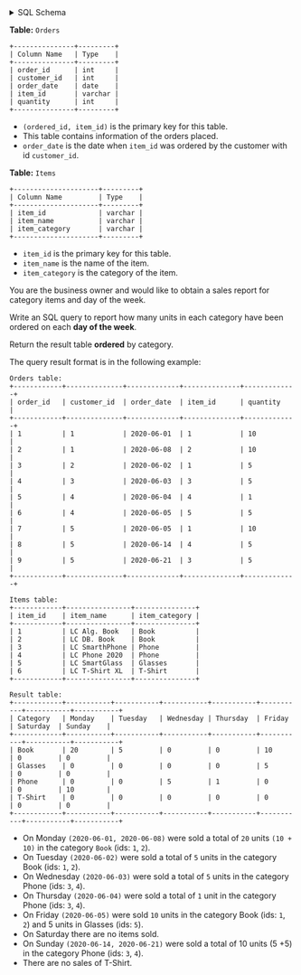 <details>
<summary> SQL Schema</summary>

```sql
DROP TABLE IF EXISTS Orders;

CREATE TABLE IF NOT EXISTS
  Orders (order_id int, customer_id int, order_date date, item_id varchar(30), quantity int);

INSERT INTO
  Orders (order_id, customer_id, order_date, item_id, quantity)
VALUES
  ('1', '1', '2020-06-01', '1', '10'),
  ('2', '1', '2020-06-08', '2', '10'),
  ('3', '2', '2020-06-02', '1', '5'),
  ('4', '3', '2020-06-03', '3', '5'),
  ('5', '4', '2020-06-04', '4', '1'),
  ('6', '4', '2020-06-05', '5', '5'),
  ('7', '5', '2020-06-05', '1', '10'),
  ('8', '5', '2020-06-14', '4', '5'),
  ('9', '5', '2020-06-21', '3', '5');


DROP TABLE IF EXISTS Items;

CREATE TABLE IF NOT EXISTS
  Items (item_id varchar(30), item_name varchar(30), item_category varchar(30));

INSERT INTO
  Items (item_id, item_name, item_category)
VALUES
  ('1', 'LC Alg. Book', 'Book'),
  ('2', 'LC DB. Book', 'Book'),
  ('3', 'LC SmarthPhone', 'Phone'),
  ('4', 'LC Phone 2020', 'Phone'),
  ('5', 'LC SmartGlass', 'Glasses'),
  ('6', 'LC T-Shirt XL', 'T-shirt');
```

</details>

**Table:** `Orders`

```
+---------------+---------+
| Column Name   | Type    |
+---------------+---------+
| order_id      | int     |
| customer_id   | int     |
| order_date    | date    | 
| item_id       | varchar |
| quantity      | int     |
+---------------+---------+
```

- `(ordered_id, item_id)` is the primary key for this table.
- This table contains information of the orders placed.
- `order_date` is the date when `item_id` was ordered by the customer with id `customer_id`.

**Table:** `Items`

```
+---------------------+---------+
| Column Name         | Type    |
+---------------------+---------+
| item_id             | varchar |
| item_name           | varchar |
| item_category       | varchar |
+---------------------+---------+
```

- `item_id` is the primary key for this table.
- `item_name` is the name of the item.
- `item_category` is the category of the item.

You are the business owner and would like to obtain a sales report for category items and day of the week.

Write an SQL query to report how many units in each category have been ordered on each **day of the week**.

Return the result table **ordered** by category.

The query result format is in the following example:

```
Orders table:
+------------+--------------+-------------+--------------+-------------+
| order_id   | customer_id  | order_date  | item_id      | quantity    |
+------------+--------------+-------------+--------------+-------------+
| 1          | 1            | 2020-06-01  | 1            | 10          |
| 2          | 1            | 2020-06-08  | 2            | 10          |
| 3          | 2            | 2020-06-02  | 1            | 5           |
| 4          | 3            | 2020-06-03  | 3            | 5           |
| 5          | 4            | 2020-06-04  | 4            | 1           |
| 6          | 4            | 2020-06-05  | 5            | 5           |
| 7          | 5            | 2020-06-05  | 1            | 10          |
| 8          | 5            | 2020-06-14  | 4            | 5           |
| 9          | 5            | 2020-06-21  | 3            | 5           |
+------------+--------------+-------------+--------------+-------------+

Items table:
+------------+----------------+---------------+
| item_id    | item_name      | item_category |
+------------+----------------+---------------+
| 1          | LC Alg. Book   | Book          |
| 2          | LC DB. Book    | Book          |
| 3          | LC SmarthPhone | Phone         |
| 4          | LC Phone 2020  | Phone         |
| 5          | LC SmartGlass  | Glasses       |
| 6          | LC T-Shirt XL  | T-Shirt       |
+------------+----------------+---------------+

Result table:
+------------+-----------+-----------+-----------+-----------+-----------+-----------+-----------+
| Category   | Monday    | Tuesday   | Wednesday | Thursday  | Friday    | Saturday  | Sunday    |
+------------+-----------+-----------+-----------+-----------+-----------+-----------+-----------+
| Book       | 20        | 5         | 0         | 0         | 10        | 0         | 0         |
| Glasses    | 0         | 0         | 0         | 0         | 5         | 0         | 0         |
| Phone      | 0         | 0         | 5         | 1         | 0         | 0         | 10        |
| T-Shirt    | 0         | 0         | 0         | 0         | 0         | 0         | 0         |
+------------+-----------+-----------+-----------+-----------+-----------+-----------+-----------+
```

- On Monday `(2020-06-01, 2020-06-08)` were sold a total of `20` units `(10 + 10)` in the category `Book` (ids: `1`, `2`).
- On Tuesday `(2020-06-02)` were sold a total of `5` units  in the category Book (ids: `1`, `2`).
- On Wednesday `(2020-06-03)` were sold a total of `5` units in the category Phone (ids: `3`, `4`).
- On Thursday `(2020-06-04)` were sold a total of `1` unit in the category Phone (ids: `3`, `4`).
- On Friday `(2020-06-05)` were sold `10` units in the category Book (ids: `1`, `2`) and 5 units in Glasses (ids: `5`).
- On Saturday there are no items sold.
- On Sunday `(2020-06-14, 2020-06-21)` were sold a total of 10 units (5 +5) in the category Phone (ids: `3`, `4`).
- There are no sales of T-Shirt.